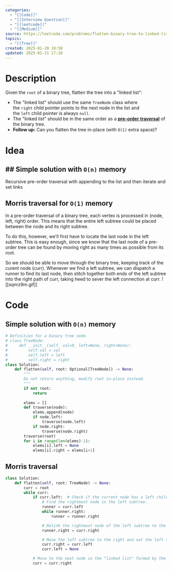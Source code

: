 ```yaml
---
categories:
  - "[[Code]]"
  - "[[Interview Question]]"
  - "[[leetcode]]"
  - "[[Medium]]"
source: https://leetcode.com/problems/flatten-binary-tree-to-linked-list
topics:
  - "[[Tree]]"
created: 2025-01-20 18:58
updated: 2025-01-21 17:28
---
```

# Description
Given the `root` of a binary tree, flatten the tree into a "linked list":
- The "linked list" should use the same `TreeNode` class where the `right` child pointer points to the next node in the list and the `left` child pointer is always `null`.
- The "linked list" should be in the same order as a [**pre-order** **traversal**](https://en.wikipedia.org/wiki/Tree_traversal#Pre-order,_NLR) of the binary tree.
- **Follow up:** Can you flatten the tree in-place (with `O(1)` extra space)?
# Idea 
## ## Simple solution with `O(n)` memory
Recursive pre-order traversal with appending to the list  and then iterate and set links
## Morris traversal for `O(1)` memory
In a pre-order traversal of a binary tree, each vertex is processed in (node, left, right) order. This means that the entire left subtree could be placed between the node and its right subtree.

To do this, however, we'll first have to locate the last node in the left subtree. This is easy enough, since we know that the last node of a pre-order tree can be found by moving right as many times as possible from its root.

So we should be able to move through the binary tree, keeping track of the curent node (curr). Whenever we find a left subtree, we can dispatch a runner to find its last node, then stitch together both ends of the left subtree into the right path of curr, taking heed to sever the left connection at curr.
![[sqnrz9m.gif]]
# Code
## Simple solution with `O(n)` memory
```python
# Definition for a binary tree node.
# class TreeNode:
#     def __init__(self, val=0, left=None, right=None):
#         self.val = val
#         self.left = left
#         self.right = right
class Solution:
    def flatten(self, root: Optional[TreeNode]) -> None:
        """
        Do not return anything, modify root in-place instead.
        """
        if not root:
            return
            
        elems = []
        def traverse(node):
            elems.append(node)
            if node.left:
                traverse(node.left)
            if node.right:
                traverse(node.right)
        traverse(root)
        for i in range(len(elems)-1):
            elems[i].left = None
            elems[i].right = elems[i+1]
```

## Morris traversal
```python
class Solution:
    def flatten(self, root: TreeNode) -> None:
        curr = root
        while curr:
            if curr.left:  # Check if the current node has a left child.
                # Find the rightmost node in the left subtree.
                runner = curr.left
                while runner.right:
                    runner = runner.right

                # Relink the rightmost node of the left subtree to the right subtree.
                runner.right = curr.right

                # Move the left subtree to the right and set the left to None.
                curr.right = curr.left
                curr.left = None

            # Move to the next node in the "linked list" formed by the right pointers.
            curr = curr.right
``` 